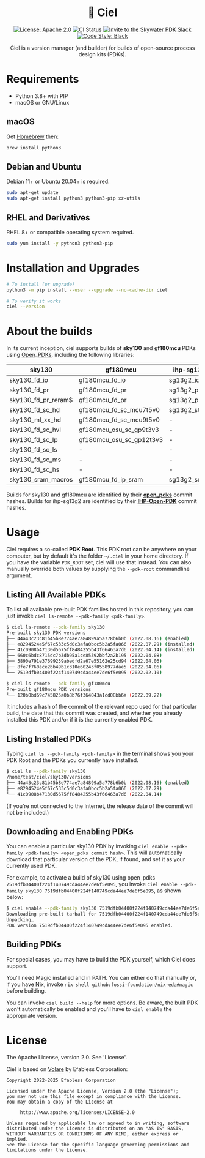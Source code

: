 <h1 align="center">🌌 Ciel</h1>
<p align="center">
    <a href="https://opensource.org/licenses/Apache-2.0"><img src="https://img.shields.io/badge/License-Apache%202.0-blue.svg" alt="License: Apache 2.0"/></a>
    <img src="https://github.com/fossi-foundation/ciel/actions/workflows/ci.yml/badge.svg?branch=main" alt="CI Status" />
    <a href="https://fossi-chat.org"><img src="https://img.shields.io/badge/Community-FOSSi%20Chat-1bb378?logo=element" alt="Invite to the Skywater PDK Slack"/></a>
    <a href="https://github.com/psf/black"><img src="https://img.shields.io/badge/code%20style-black-000000.svg" alt="Code Style: Black"/></a>
</p>

<p align="center">Ciel is a version manager (and builder) for builds of open-source process design kits (PDKs).</p>

# Requirements
* Python 3.8+ with PIP
* macOS or GNU/Linux

## macOS
Get [Homebrew](https://brew.sh) then:

```sh
brew install python3
```

## Debian and Ubuntu
Debian 11+ or Ubuntu 20.04+ is required.

```sh
sudo apt-get update
sudo apt-get install python3 python3-pip xz-utils
```

## RHEL and Derivatives
RHEL 8+ or compatible operating system required.
```sh
sudo yum install -y python3 python3-pip
```


# Installation and Upgrades
```sh
# To install (or upgrade)
python3 -m pip install --user --upgrade --no-cache-dir ciel

# To verify it works
ciel --version
```

# About the builds
In its current inception, ciel supports builds of **sky130** and **gf180mcu** PDKs using [Open_PDKs](https://github.com/efabless/open_pdks), including the following libraries:

|sky130|gf180mcu|ihp-sg13g2|
|-|-|-|
|sky130_fd_io|gf180mcu_fd_io|sg13g2_io|
|sky130_fd_pr|gf180mcu_fd_pr|sg13g2_pr|
|sky130_fd_pr_reram$|gf180mcu_fd_pr|sg13g2_pr|
|sky130_fd_sc_hd|gf180mcu_fd_sc_mcu7t5v0|sg13g2_stdcell|
|sky130_ml_xx_hd|gf180mcu_fd_sc_mcu9t5v0|-|
|sky130_fd_sc_hvl|gf180mcu_osu_sc_gp9t3v3|-|
|sky130_fd_sc_lp|gf180mcu_osu_sc_gp12t3v3|-|
|sky130_fd_sc_ls|-|-|
|sky130_fd_sc_ms|-|-|
|sky130_fd_sc_hs|-|-|
|sky130_sram_macros|gf180mcu_fd_ip_sram|sg13g2_sram|

Builds for sky130 and gf180mcu are identified by their [**open_pdks**](https://github.com/rtimothyedwards/open_pdks) commit hashes. Builds for ihp-sg13g2 are identified by their [**IHP-Open-PDK**](https://github.com/ihp-gmbh/ihp-open-pdk) commit hashes.

# Usage
Ciel requires a so-called **PDK Root**. This PDK root can be anywhere on your computer, but by default it's the folder `~/.ciel` in your home directory. If you have the variable `PDK_ROOT` set, ciel will use that instead. You can also manually override both values by supplying the `--pdk-root` commandline argument.

## Listing All Available PDKs
To list all available pre-built PDK families hosted in this repository, you can just invoke `ciel ls-remote --pdk-family <pdk-family>`.

```sh
$ ciel ls-remote --pdk-family sky130
Pre-built sky130 PDK versions
├── 44a43c23c81b45b8e774ae7a84899a5a778b6b0b (2022.08.16) (enabled)
├── e8294524e5f67c533c5d0c3afa0bcc5b2a5fa066 (2022.07.29) (installed)
├── 41c0908b47130d5675ff8484255b43f66463a7d6 (2022.04.14) (installed)
├── 660c6bdc8715dc7b3db95a1ce85392bbf2a2b195 (2022.04.08)
├── 5890e791e37699239abedfd2a67e55162e25cd94 (2022.04.06)
├── 8fe7f760ece2bb49b1c310e60243f0558977dae5 (2022.04.06)
└── 7519dfb04400f224f140749cda44ee7de6f5e095 (2022.02.10)

$ ciel ls-remote --pdk-family gf180mcu
Pre-built gf180mcu PDK versions
└── 120b0bd69c745825a0b8b76f364043a1cd08bb6a (2022.09.22)
```

It includes a hash of the commit of the relevant repo used for that particular build, the date that this commit was created, and whether you already installed this PDK and/or if it is the currently enabled PDK.

## Listing Installed PDKs
Typing `ciel ls --pdk-family <pdk-family>` in the terminal shows you your PDK Root and the PDKs you currently have installed.

```sh
$ ciel ls --pdk-family sky130
/home/test/ciel/sky130/versions
├── 44a43c23c81b45b8e774ae7a84899a5a778b6b0b (2022.08.16) (enabled)
├── e8294524e5f67c533c5d0c3afa0bcc5b2a5fa066 (2022.07.29)
└── 41c0908b47130d5675ff8484255b43f66463a7d6 (2022.04.14)
```

(If you're not connected to the Internet, the release date of the commit will not be included.)


## Downloading and Enabling PDKs
You can enable a particular sky130 PDK by invoking `ciel enable --pdk-family <pdk-family> <open_pdks commit hash>`. This will automatically download that particular version of the PDK, if found, and set it as your currently used PDK.

For example, to activate a build of sky130 using open_pdks `7519dfb04400f224f140749cda44ee7de6f5e095`, you invoke `ciel enable --pdk-family sky130 7519dfb04400f224f140749cda44ee7de6f5e095`, as shown below:

```sh
$ ciel enable --pdk-family sky130 7519dfb04400f224f140749cda44ee7de6f5e095
Downloading pre-built tarball for 7519dfb04400f224f140749cda44ee7de6f5e095… ━━━━━━━━━━━━━━━━━━━━━━━━━━━━━━━━━━━━━━━━ 100% 0:00:00
Unpacking…                                                                  ━━━━━━━━━━━━━━━━━━━━━━━━━━━━━━━━━━━━━━━━ 100% 0:00:00
PDK version 7519dfb04400f224f140749cda44ee7de6f5e095 enabled.
```

## Building PDKs
For special cases, you may have to build the PDK yourself, which Ciel does support.

You'll need Magic installed and in PATH. You can either do that manually or, if you have [Nix](https://nixos.org), invoke `nix shell github:fossi-foundation/nix-eda#magic` before building.

You can invoke `ciel build --help` for more options. Be aware, the built PDK won't automatically be enabled and you'll have to `ciel enable` the appropriate version.

# License
The Apache License, version 2.0. See 'License'.


Ciel is based on [Volare](https://github.com/efabless/volare) by Efabless
Corporation:

```
Copyright 2022-2025 Efabless Corporation

Licensed under the Apache License, Version 2.0 (the "License");
you may not use this file except in compliance with the License.
You may obtain a copy of the License at

     http://www.apache.org/licenses/LICENSE-2.0

Unless required by applicable law or agreed to in writing, software
distributed under the License is distributed on an "AS IS" BASIS,
WITHOUT WARRANTIES OR CONDITIONS OF ANY KIND, either express or implied.
See the License for the specific language governing permissions and
limitations under the License.
```
